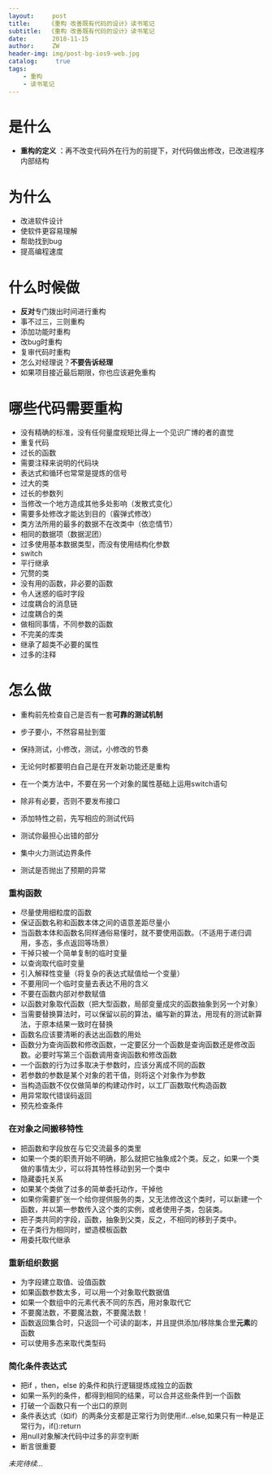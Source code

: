 ```yaml
---
layout:     post
title:     《重构 改善既有代码的设计》读书笔记
subtitle:  《重构 改善既有代码的设计》读书笔记
date:       2018-11-15
author:     ZW
header-img: img/post-bg-ios9-web.jpg
catalog: 	 true
tags:
    - 重构
    - 读书笔记
---
```


# 是什么
* **重构的定义** ：再不改变代码外在行为的前提下，对代码做出修改，已改进程序内部结构

# 为什么
* 改进软件设计
* 使软件更容易理解
* 帮助找到bug
* 提高编程速度

# 什么时候做
* **反对**专门拨出时间进行重构
* 事不过三，三则重构
* 添加功能时重构
* 改bug时重构
* 复审代码时重构
* 怎么对经理说？**不要告诉经理**
* 如果项目接近最后期限，你也应该避免重构

# 哪些代码需要重构
* 没有精确的标准，没有任何量度规矩比得上一个见识广博的者的直觉
* 重复代码
* 过长的函数
* 需要注释来说明的代码块
* 表达式和循环也常常是提炼的信号
* 过大的类
* 过长的参数列
* 当修改一个地方造成其他多处影响（发散式变化）
* 需要多处修改才能达到目的（霰弹式修改）
* 类方法所用的最多的数据不在改类中（依恋情节）
* 相同的数据项（数据泥团）
* 过多使用基本数据类型，而没有使用结构化参数
* switch
* 平行继承
* 冗赘的类
* 没有用的函数，非必要的函数
* 令人迷惑的临时字段
* 过度耦合的消息链
* 过度耦合的类
* 做相同事情，不同参数的函数
* 不完美的库类
* 继承了超类不必要的属性
* 过多的注释



# 怎么做

* 重构前先检查自己是否有一套**可靠的测试机制**

* 步子要小，不然容易扯到蛋

* 保持测试，小修改，测试，小修改的节奏

* 无论何时都要明白自己是在开发新功能还是重构

* 在一个类方法中，不要在另一个对象的属性基础上运用switch语句

* 除非有必要，否则不要发布接口

* 添加特性之前，先写相应的测试代码

* 测试你最担心出错的部分

* 集中火力测试边界条件

* 测试是否抛出了预期的异常

### 重构函数
* 尽量使用细粒度的函数
* 保证函数名称和函数本体之间的语意差距尽量小
* 当函数本体和函数名同样通俗易懂时，就不要使用函数。（不适用于递归调用，多态，多点返回等场景）
* 干掉只被一个简单复制的临时变量
* 以查询取代临时变量
* 引入解释性变量（将复杂的表达式赋值给一个变量）
* 不要用同一个临时变量去表达不用的含义
* 不要在函数内部对参数赋值
* 以函数对象取代函数（把大型函数，局部变量成灾的函数抽象到另一个对象）
* 当需要替换算法时，可以保留以前的算法，编写新的算法，用现有的测试新算法，于原本结果一致时在替换
* 函数名应该要清晰的表达出函数的用处
* 函数分为查询函数和修改函数，一定要区分一个函数是查询函数还是修改函数。必要时写第三个函数调用查询函数和修改函数
* 一个函数的行为过多取决于参数时，应该分离成不同的函数
* 若参数的参数是某个对象的若干值，则将这个对象作为参数
* 当构造函数不仅仅做简单的构建动作时，以工厂函数取代构造函数
* 用异常取代错误码返回
* 预先检查条件


### 在对象之间搬移特性
* 把函数和字段放在与它交流最多的类里
* 如果一个类的职责开始不明确，那么就把它抽象成2个类。反之，如果一个类做的事情太少，可以将其特性移动到另一个类中
* 隐藏委托关系
* 如果某个类做了过多的简单委托动作，干掉他
* 如果你需要扩张一个给你提供服务的类，又无法修改这个类时，可以新建一个函数，并以第一参数传入这个类的实例，或者使用子类，包装类。
* 把子类共同的字段，函数，抽象到父类，反之，不相同的移到子类中。
* 在子类行为相同时，塑造模板函数
* 用委托取代继承



### 重新组织数据
* 为字段建立取值、设值函数
* 如果函数参数太多，可以用一个对象取代数据值
* 如果一个数组中的元素代表不同的东西，用对象取代它
* 不要魔法数，不要魔法数，不要魔法数！
* 函数返回集合时，只返回一个可读的副本，并且提供添加/移除集合里**元素**的函数
* 可以使用多态来取代类型码

### 简化条件表达式
* 把if ，then，else 的条件和执行逻辑提炼成独立的函数
* 如果一系列的条件，都得到相同的结果，可以合并这些条件到一个函数
* 打破一个函数只有一个出口的原则
* 条件表达式（如if）的两条分支都是正常行为则使用if...else,如果只有一种是正常行为，if():return 
* 用null对象解决代码中过多的非空判断
* 断言很重要









_未完待续..._
